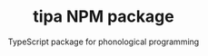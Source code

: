 ---
title: tipa NPM package
subtitle: 'TypeScript package for phonological programming'
img: './syntax-tree-generator.png'
role: 'Creator'
stack: TypeScript
github: 'dustinnewman98/tipa'
live: 'https://npmjs.com/package/tipa'
---